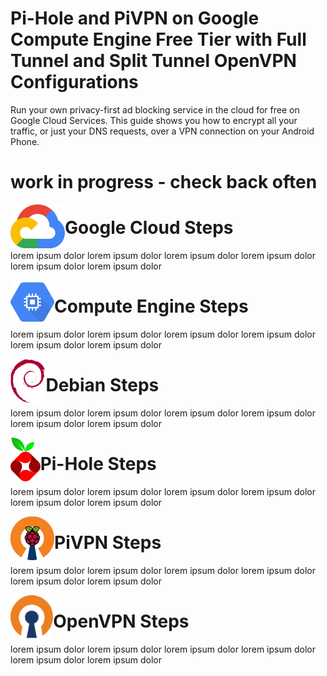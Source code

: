 # Pi-Hole and PiVPN on Google Compute Engine Free Tier with Full Tunnel and Split Tunnel OpenVPN Configurations

Run your own privacy-first ad blocking service in the cloud for free on Google Cloud Services. This guide shows you how to encrypt all your traffic, or just your DNS requests, over a VPN connection on your Android Phone.

# work in progress - check back often

<img src="./images/logos/googlecloud.svg?1" height="70" align="left">

# Google Cloud Steps

lorem ipsum dolor lorem ipsum dolor lorem ipsum dolor lorem ipsum dolor lorem ipsum dolor lorem ipsum dolor

<img src="./images/logos/computeengine.svg" height="70" align="left">

# Compute Engine Steps

lorem ipsum dolor lorem ipsum dolor lorem ipsum dolor lorem ipsum dolor lorem ipsum dolor lorem ipsum dolor

<img src="./images/logos/debian.svg" height="70" align="left">

# Debian Steps

lorem ipsum dolor lorem ipsum dolor lorem ipsum dolor lorem ipsum dolor lorem ipsum dolor lorem ipsum dolor

<img src="./images/logos/pihole.svg" height="70" align="left">

# Pi-Hole Steps

lorem ipsum dolor lorem ipsum dolor lorem ipsum dolor lorem ipsum dolor lorem ipsum dolor lorem ipsum dolor

<img src="./images/logos/pivpn.png" height="70" align="left">

# PiVPN Steps

lorem ipsum dolor lorem ipsum dolor lorem ipsum dolor lorem ipsum dolor lorem ipsum dolor lorem ipsum dolor

<img src="./images/logos/openvpn.svg" height="70" align="left">

# OpenVPN Steps

lorem ipsum dolor lorem ipsum dolor lorem ipsum dolor lorem ipsum dolor lorem ipsum dolor lorem ipsum dolor
